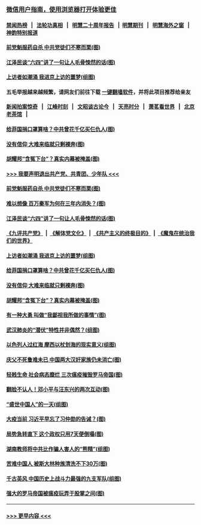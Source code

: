 ### [微信用户指南，使用浏览器打开体验更佳](https://github.com/gfw-breaker/banned-news1/blob/master/indexes/wechat-guide.md?t=0)
#### [禁闻热榜](热点新闻.md?t=0)  &nbsp;&nbsp;|&nbsp;&nbsp; [法轮功真相](https://github.com/gfw-breaker/truth/blob/master/README.md?t=0) &nbsp;&nbsp;|&nbsp;&nbsp; [明慧二十周年报告](https://github.com/gfw-breaker/mh-reports/blob/master/README.md?t=0) &nbsp;&nbsp;|&nbsp;&nbsp;[明慧期刊](https://github.com/gfw-breaker/mh-qikan) &nbsp;&nbsp;|&nbsp;&nbsp; [明慧海外之窗](https://github.com/gfw-breaker/mh-news/blob/master/README.md?t=0) &nbsp;&nbsp;|&nbsp;&nbsp; [神韵特别报道](https://github.com/gfw-breaker/mh-news/blob/master/shenyun.md?t=0)
#### [前党魁服药自杀 中共党徒们不寒而栗(图)](../pages/p6/921966.md?t=02061822) 
#### [江泽民谈“六四”讲了一句让人毛骨悚然的话(图)](../pages/p6/921002.md?t=02061822) 
#### [上访者如潮涌 我进京上访的噩梦(组图)](../pages/p6/921336.md?t=02061822) 
#### 五毛举报越来越频繁，请网友们前往下载 [一键翻墙软件](https://github.com/gfw-breaker/ssr-accounts)，并将此项目推荐给亲友
#### [新闻拍案惊奇](https://github.com/gfw-breaker/banned-news1/blob/master/pages/link4.md) &nbsp;&nbsp;|&nbsp;&nbsp; [江峰时刻](https://github.com/gfw-breaker/banned-news1/blob/master/pages/link4.md) &nbsp;&nbsp;|&nbsp;&nbsp; [文昭谈古论今](https://github.com/gfw-breaker/banned-news1/blob/master/pages/link4.md) &nbsp;&nbsp;|&nbsp;&nbsp; [天亮时分](https://github.com/gfw-breaker/banned-news1/blob/master/pages/link4.md) &nbsp;&nbsp;|&nbsp;&nbsp; [萧茗看世界](https://github.com/gfw-breaker/banned-news1/blob/master/pages/link4.md) &nbsp;&nbsp;|&nbsp;&nbsp; [北京老茶馆](https://github.com/gfw-breaker/banned-news1/blob/master/pages/link4.md) &nbsp;&nbsp;|&nbsp;&nbsp; 
#### [给菲国捐口罩算啥？中共曾花千亿买仨仇人(图)](../pages/p6/921961.md?t=02061822) 
#### [没有信仰 大难来临就只剩裸奔(图)](../pages/p6/921715.md?t=02061822) 
#### [胡耀邦“含冤下台”？真实内幕被掩盖(图)](../pages/p6/919429.md?t=02061822) 
#### [>>> 我要声明退出共产党、共青团、少年队 <<<](https://github.com/begood0513/goodnews/blob/master/quit/letter.md) 
#### [前党魁服药自杀 中共党徒们不寒而栗(图)](../pages/p6/921966.md?t=02061822) 
#### [难以想像 百万秦军为何在三年内消失？(图)](../pages/p6/921851.md?t=02061822) 
#### [江泽民谈“六四”讲了一句让人毛骨悚然的话(图)](../pages/p6/921002.md?t=02061822) 
#### [《九评共产党》](https://github.com/begood0513/9ping.md/blob/master/README.md) &nbsp;|&nbsp; [《解体党文化》](../../../../jtdwh.md/blob/master/README.md)  &nbsp;|&nbsp; [《共产主义的终极目的》](../../../../gczydzjmd.md/blob/master/README.md) &nbsp;|&nbsp; [《魔鬼在统治我们的世界》](../../../../mgztzwmdsj.md/blob/master/README.md) 
#### [上访者如潮涌 我进京上访的噩梦(组图)](../pages/p6/921336.md?t=02061822) 
#### [给菲国捐口罩算啥？中共曾花千亿买仨仇人(图)](../pages/p6/921961.md?t=02061822) 
#### [没有信仰 大难来临就只剩裸奔(图)](../pages/p6/921715.md?t=02061822) 
#### [胡耀邦“含冤下台”？真实内幕被掩盖(图)](../pages/p6/919429.md?t=02061822) 
#### [有一种大勇 叫做“我鄙视我所做的事情”(图)](../pages/p6/921707.md?t=02061822) 
#### [武汉肺炎的“潜伏”特性并非偶然？(组图)](../pages/p6/921829.md?t=02061822) 
#### [以色列人过红海 摩西以杖划海的现实意义(组图)](../pages/p6/921603.md?t=02061822) 
#### [庆父不死鲁难未已 中国两大汉奸家族仍未消亡(图)](../pages/p6/921660.md?t=02061822) 
#### [轻贱生命 社会病态糜烂 三次瘟疫摧毁罗马帝国(图)](../pages/p6/921405.md?t=02061822) 
#### [翻脸不认人！邓小平与汪东兴的两次互动(图)](../pages/p6/918612.md?t=02061822) 
#### [“盛世中国人”的一天(组图)](../pages/p6/921338.md?t=02061822) 
#### [大疫当前 习近平早忘了习仲勋的告诫？(图)](../pages/p6/921653.md?t=02061822) 
#### [局势急转直下 这个政权只用7天便倒塌(图)](../pages/p6/921651.md?t=02061822) 
#### [湖南教师将中共比作骗人害人的“熊精”(组图)](../pages/p6/921229.md?t=02061822) 
#### [苦难中国人 被斯大林种族清洗不下30万(图)](../pages/p6/921423.md?t=02061822) 
#### [千古英风 中国历史上战斗力最强的九支军队(组图)](../pages/p6/921555.md?t=02061822) 
#### [强大的罗马帝国被瘟疫玩弄于股掌之间(图)](../pages/p6/921404.md?t=02061822) 

----
#### [ >>> 更早内容 <<< ](../indexes/p6-earlier.md)
